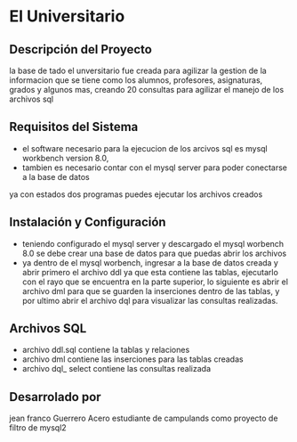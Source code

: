 # El Universitario

## Descripción del Proyecto
la base de tado el unversitario fue creada para agilizar la gestion de la informacion que se tiene como los alumnos, profesores, asignaturas, grados y algunos mas, creando 20 consultas para agilizar el manejo de los archivos sql

## Requisitos del Sistema
- el software necesario para la ejecucion de los arcivos sql es mysql workbench version 8.0,
- tambien es necesario contar con el mysql server para poder conectarse a la base de datos

ya con estados dos programas puedes ejecutar los archivos creados

## Instalación y Configuración
- teniendo configurado el mysql server y descargado el mysql worbench 8.0 se debe crear una base de datos para que puedas abrir los archivos
- ya dentro de el mysql worbench, ingresar a la base de datos creada y abrir primero el archivo ddl ya que esta contiene las tablas, ejecutarlo con el rayo que se encuentra en la parte superior, lo siguiente es abrir el archivo dml para que se guarden la inserciones dentro de las tablas, y por ultimo abrir el archivo dql para visualizar las consultas realizadas.

## Archivos SQL
- archivo ddl.sql contiene la tablas y relaciones
- archivo dml contiene las inserciones para las tablas creadas
- archivo dql_ select contiene las consultas realizada

## Desarrolado por
jean franco Guerrero Acero estudiante de campulands como proyecto de filtro de mysql2 

